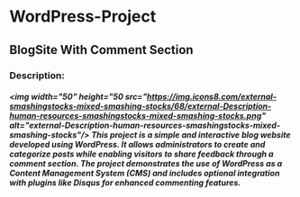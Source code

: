 # WordPress-Project
## BlogSite With Comment Section

### Description:
   ##### <img width="50" height="50 src="https://img.icons8.com/external-smashingstocks-mixed-smashing-stocks/68/external-Description-human-resources-smashingstocks-mixed-smashing-stocks.png" alt="external-Description-human-resources-smashingstocks-mixed-smashing-stocks"/>  This project is a simple and interactive blog website developed using WordPress. It allows administrators to create and categorize posts while enabling visitors to share feedback through a comment section. The project demonstrates the use of WordPress as a Content Management System (CMS) and includes optional integration with plugins like Disqus for enhanced commenting features.
